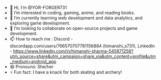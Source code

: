 - 👋 Hi, I’m @YOR-FORGER731
- 👀 I’m interested in coding, gaming, anime, and reading books.
- 🌱 I’m currently learning web development and data analytics, and exploring game development.
- 💞️ I’m looking to collaborate on open-source projects and game development.
- 📫 How to reach me : Discord - discordapp.com/users/766570707781156884 (himanshi_s731), LinkedIn - https://www.linkedin.com/in/himanshi-sharma-545671258?utm_source=share&utm_campaign=share_via&utm_content=profile&utm_medium=android_app
- 😄 Pronouns: She/her
- ⚡ Fun fact: I have a knack for both skating and archery!


<!---
YOR-FORGER731/YOR-FORGER731 is a ✨ special ✨ repository because its `README.md` (this file) appears on your GitHub profile.
You can click the Preview link to take a look at your changes.
--->
